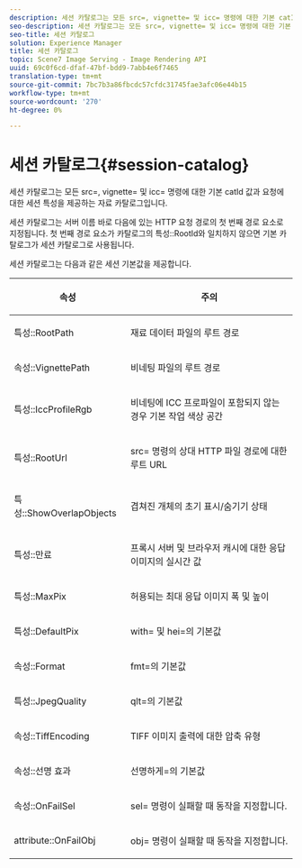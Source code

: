 ```yaml
---
description: 세션 카탈로그는 모든 src=, vignette= 및 icc= 명령에 대한 기본 catId 값과 요청에 대한 세션 특성을 제공하는 자료 카탈로그입니다.
seo-description: 세션 카탈로그는 모든 src=, vignette= 및 icc= 명령에 대한 기본 catId 값과 요청에 대한 세션 특성을 제공하는 자료 카탈로그입니다.
seo-title: 세션 카탈로그
solution: Experience Manager
title: 세션 카탈로그
topic: Scene7 Image Serving - Image Rendering API
uuid: 69c0f6cd-dfaf-47bf-bdd9-7abb4e6f7465
translation-type: tm+mt
source-git-commit: 7bc7b3a86fbcdc57cfdc31745fae3afc06e44b15
workflow-type: tm+mt
source-wordcount: '270'
ht-degree: 0%

---
```



# 세션 카탈로그{#session-catalog}

세션 카탈로그는 모든 src=, vignette= 및 icc= 명령에 대한 기본 catId 값과 요청에 대한 세션 특성을 제공하는 자료 카탈로그입니다.

세션 카탈로그는 서버 이름 바로 다음에 있는 HTTP 요청 경로의 첫 번째 경로 요소로 지정됩니다. 첫 번째 경로 요소가 카탈로그의 특성::RootId와 일치하지 않으면 기본 카탈로그가 세션 카탈로그로 사용됩니다.

세션 카탈로그는 다음과 같은 세션 기본값을 제공합니다.

<table id="table_DB5E0DD8E9B440A4964A1326433597C8"> 
 <thead> 
  <tr> 
   <th class="entry"> <p>속성 </p> </th> 
   <th class="entry"> <p>주의 </p> </th> 
  </tr> 
 </thead>
 <tbody> 
  <tr> 
   <td> <p> <span class="codeph"> 특성::RootPath</span> </p> </td> 
   <td> <p> 재료 데이터 파일의 루트 경로 </p> </td> 
  </tr> 
  <tr> 
   <td> <p> <span class="codeph"> 속성::VignettePath</span> </p> </td> 
   <td> <p> 비네팅 파일의 루트 경로 </p> </td> 
  </tr> 
  <tr> 
   <td> <p> <span class="codeph"> 특성::IccProfileRgb</span> </p> </td> 
   <td> <p> 비네팅에 ICC 프로파일이 포함되지 않는 경우 기본 작업 색상 공간 </p> </td> 
  </tr> 
  <tr> 
   <td> <p> <span class="codeph"> 특성::RootUrl</span> </p> </td> 
   <td> <p> <span class="codeph"> src=</span> 명령의 상대 HTTP 파일 경로에 대한 루트 URL </p> </td> 
  </tr> 
  <tr> 
   <td> <p> <span class="codeph"> 특성::ShowOverlapObjects</span> </p> </td> 
   <td> <p> 겹쳐진 개체의 초기 표시/숨기기 상태 </p> </td> 
  </tr> 
  <tr> 
   <td> <p> <span class="codeph"> 특성::만료</span> </p> </td> 
   <td> <p> 프록시 서버 및 브라우저 캐시에 대한 응답 이미지의 실시간 값 </p> </td> 
  </tr> 
  <tr> 
   <td> <p> <span class="codeph"> 특성::MaxPix</span> </p> </td> 
   <td> <p> 허용되는 최대 응답 이미지 폭 및 높이 </p> </td> 
  </tr> 
  <tr> 
   <td> <p> <span class="codeph"> 특성::DefaultPix</span> </p> </td> 
   <td> <p> <span class="codeph"> with=</span> 및 <span class="codeph"> hei=</span>의 기본값 </p> </td> 
  </tr> 
  <tr> 
   <td> <p> <span class="codeph"> 속성::Format</span> </p> </td> 
   <td> <p> <span class="codeph"> fmt=</span>의 기본값 </p> </td> 
  </tr> 
  <tr> 
   <td> <p> <span class="codeph"> 특성::JpegQuality</span> </p> </td> 
   <td> <p> <span class="codeph"> qlt=</span>의 기본값 </p> </td> 
  </tr> 
  <tr> 
   <td> <p> <span class="codeph"> 속성::TiffEncoding</span> </p> </td> 
   <td> <p> TIFF 이미지 출력에 대한 압축 유형 </p> </td> 
  </tr> 
  <tr> 
   <td> <p> <span class="codeph"> 속성::선명 효과</span> </p> </td> 
   <td> <p> <span class="codeph"> 선명하게=</span>의 기본값 </p> </td> 
  </tr> 
  <tr> 
   <td> <p> <span class="codeph"> 속성::OnFailSel</span> </p> </td> 
   <td> <p> <span class="codeph"> sel=</span> 명령이 실패할 때 동작을 지정합니다. </p> </td> 
  </tr> 
  <tr> 
   <td> <p> <span class="codeph"> attribute::OnFailObj</span> </p> </td> 
   <td> <p> <span class="codeph"> obj=</span> 명령이 실패할 때 동작을 지정합니다. </p> </td> 
  </tr> 
 </tbody> 
</table>

